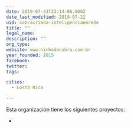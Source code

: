 ```yaml
---
date: 2019-07-21T23:14:06.000Z
date_last_modified: 2019-07-22
uid: cobracriada-inteligenciaemrede
title: ""
legal_name: 
description: ""
org_type: 
website: www.ninhodecobra.com.br
year_founded: 2015
facebook: 
twitter: 
tags:

cities: 
  - Costa Rica

---
```


Esta organización tiene los siguientes proyectos:

- [](/i/ozzymandhas-jornalismo-colaborativo.html)
